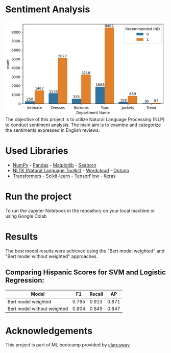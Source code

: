 # Sentiment Analysis
<img src="https://github.com/mbarnawi/DL_Portfolio/blob/main/Sentiment%20Analysis%20and%20Classification%20Project%20-%20Womens%20Clothing/images/department.PNG" width=600>
The objective of this project is to utilize Natural Language Processing (NLP) to conduct sentiment analysis. The main aim is to examine and categorize the sentiments expressed in English reviews.

# Used Libraries

- [NumPy](https://github.com/numpy/numpy) - [Pandas](https://github.com/pandas-dev/pandas) - [Matplotlib](https://github.com/matplotlib/matplotlib) - [Seaborn](https://github.com/seaborn/seaborn)
- [NLTK (Natural Language Toolkit)](https://github.com/nltk/nltk) - [Wordcloud](https://github.com/amueller/word_cloud) - [Optuna](https://github.com/optuna/optuna)
- [Transformers](https://github.com/huggingface/transformers) - [Scikit-learn](https://github.com/scikit-learn/scikit-learn) - [TensorFlow](https://github.com/tensorflow/tensorflow) - [Keras](https://github.com/keras-team/keras)
# Run the project
To run the Jupyter Notebook in the repository on your local machine or using Google Colab

# Results 
The best model results were achieved using the "Bert model weighted" and "Bert model without weighted" approaches.


## Comparing Hispanic Scores for SVM and Logistic Regression:
| Model                | F1 | Recall | AP |
| -------------------- | ----------- | ----------------- | --------------- |
| Bert model weighted  | 0.795    | 0.913          | 0.871        |
| Bert model without weighted | 0.804    | 0.849         | 0.847        |


# Acknowledgements
This project is part of ML bootcamp provided by [clarusway](https://clarusway.com/)
